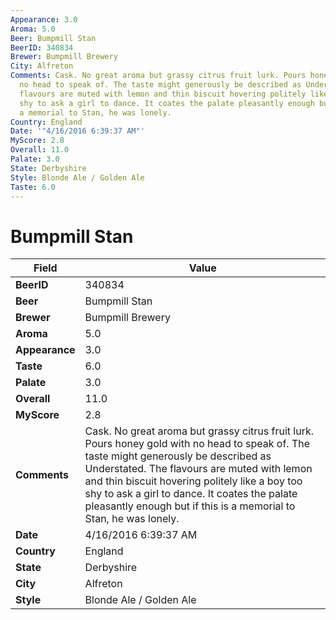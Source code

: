 ```yaml
---
Appearance: 3.0
Aroma: 5.0
Beer: Bumpmill Stan
BeerID: 340834
Brewer: Bumpmill Brewery
City: Alfreton
Comments: Cask. No great aroma but grassy citrus fruit lurk. Pours honey gold with
  no head to speak of. The taste might generously be described as Understated. The
  flavours are muted with lemon and thin biscuit hovering politely like a boy too
  shy to ask a girl to dance. It coates the palate pleasantly enough but if this is
  a memorial to Stan, he was lonely.
Country: England
Date: '"4/16/2016 6:39:37 AM"'
MyScore: 2.8
Overall: 11.0
Palate: 3.0
State: Derbyshire
Style: Blonde Ale / Golden Ale
Taste: 6.0
---
```


# Bumpmill Stan

| Field         | Value |
|---------------|-------|
| **BeerID** | 340834 |
| **Beer** | Bumpmill Stan |
| **Brewer** | Bumpmill Brewery |
| **Aroma** | 5.0 |
| **Appearance** | 3.0 |
| **Taste** | 6.0 |
| **Palate** | 3.0 |
| **Overall** | 11.0 |
| **MyScore** | 2.8 |
| **Comments** | Cask. No great aroma but grassy citrus fruit lurk. Pours honey gold with no head to speak of. The taste might generously be described as Understated. The flavours are muted with lemon and thin biscuit hovering politely like a boy too shy to ask a girl to dance. It coates the palate pleasantly enough but if this is a memorial to Stan, he was lonely. |
| **Date** | 4/16/2016 6:39:37 AM |
| **Country** | England |
| **State** | Derbyshire |
| **City** | Alfreton |
| **Style** | Blonde Ale / Golden Ale |
